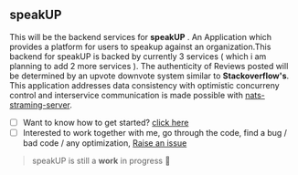 ## speakUP

This will be the backend services for **speakUP** . An Application which provides a platform for users to speakup against an organization.This backend for speakUP is backed by currently 3 services ( which i am planning to add 2 more services ). The authenticity of Reviews posted will be determined by an upvote downvote system similar to **Stackoverflow's**. This application addresses  data consistency with optimistic concurreny control and interservice communication is made possible with  [nats-straming-server](https://github.com/nats-io/nats-streaming-server). 

 - [ ] Want to know how to get started? [click here]()<br>
 - [ ] Interested to work together with me, go through the code, find a bug / bad code / any optimization, [Raise an issue](https://github.com/iamrahulrnair/speak-up/issues)

> speakUP is still a **work** in progress 🙂
